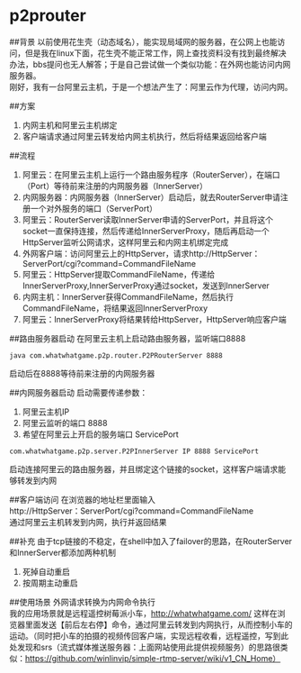# p2prouter

##背景
以前使用花生壳（动态域名），能实现局域网的服务器，在公网上也能访问，但是我在linux下面，花生壳不能正常工作，网上查找资料没有找到最终解决办法，bbs提问也无人解答；于是自己尝试做一个类似功能：在外网也能访问内网服务器。  
刚好，我有一台阿里云主机，于是一个想法产生了：阿里云作为代理，访问内网。

##方案
1. 内网主机和阿里云主机绑定
2. 客户端请求通过阿里云转发给内网主机执行，然后将结果返回给客户端

##流程
1. 阿里云：在阿里云主机上运行一个路由服务程序（RouterServer），在端口（Port）等待前来注册的内网服务器（InnerServer）
2. 内网服务器：内网服务器（InnerServer）启动后，就去RouterServer申请注册一个对外服务的端口（ServerPort）
3. 阿里云：RouterServer读取InnerServer申请的ServerPort，并且将这个socket一直保持连接，然后传递给InnerServerProxy，随后再启动一个HttpServer监听公网请求，这样阿里云和内网主机绑定完成
4. 外网客户端：访问阿里云上的HttpServer，请求http://HttpServer：ServerPort/cgi?command=CommandFileName
5. 阿里云：HttpServer提取CommandFileName，传递给InnerServerProxy,InnerServerProxy通过socket，发送到InnerServer
6. 内网主机：InnerServer获得CommandFileName，然后执行CommandFileName，将结果返回InnerServerProxy
7. 阿里云：InnerServerProxy将结果转给HttpServer，HttpServer响应客户端

##路由服务器启动
在阿里云主机上启动路由服务器，监听端口8888
```shell
java com.whatwhatgame.p2p.router.P2PRouterServer 8888
```
启动后在8888等待前来注册的内网服务器

##内网服务器启动
启动需要传递参数：  
1. 阿里云主机IP  
2. 阿里云监听的端口 8888  
3. 希望在阿里云上开启的服务端口 ServicePort  
```shell
com.whatwhatgame.p2p.server.P2PInnerServer IP 8888 ServicePort
```
启动连接阿里云的路由服务器，并且绑定这个链接的socket，这样客户端请求能够转发到内网

##客户端访问
在浏览器的地址栏里面输入  
http://HttpServer：ServerPort/cgi?command=CommandFileName  
通过阿里云主机转发到内网，执行并返回结果  

##补充
由于tcp链接的不稳定，在shell中加入了failover的思路，在RouterServer和InnerServer都添加两种机制  
1. 死掉自动重启  
2. 按周期主动重启  

##使用场景
外网请求转换为内网命令执行  
我的应用场景就是远程遥控树莓派小车，http://whatwhatgame.com/   这样在浏览器里面发送【前后左右停】命令，通过阿里云转发到内网执行，从而控制小车的运动。（同时把小车的拍摄的视频传回客户端，实现远程收看，远程遥控，写到此处发现和srs（流式媒体推送服务器：上面网站使用此提供视频服务）的思路很类似：https://github.com/winlinvip/simple-rtmp-server/wiki/v1_CN_Home）
